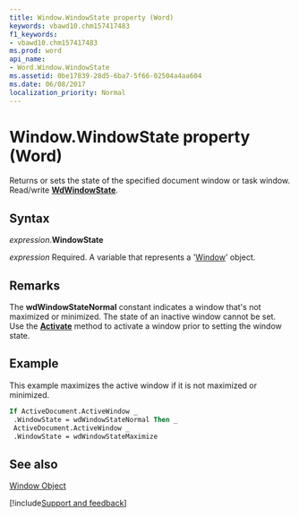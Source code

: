```yaml
---
title: Window.WindowState property (Word)
keywords: vbawd10.chm157417483
f1_keywords:
- vbawd10.chm157417483
ms.prod: word
api_name:
- Word.Window.WindowState
ms.assetid: 0be17839-28d5-6ba7-5f66-02504a4aa604
ms.date: 06/08/2017
localization_priority: Normal
---
```



# Window.WindowState property (Word)

Returns or sets the state of the specified document window or task window. Read/write  **[WdWindowState](Word.WdWindowState.md)**.


## Syntax

_expression_.**WindowState**

_expression_ Required. A variable that represents a '[Window](Word.Window.md)' object.


## Remarks

The  **wdWindowStateNormal** constant indicates a window that's not maximized or minimized. The state of an inactive window cannot be set. Use the **[Activate](Word.Window.Activate.md)** method to activate a window prior to setting the window state.


## Example

This example maximizes the active window if it is not maximized or minimized.


```vb
If ActiveDocument.ActiveWindow _ 
 .WindowState = wdWindowStateNormal Then _ 
 ActiveDocument.ActiveWindow _ 
 .WindowState = wdWindowStateMaximize
```


## See also


[Window Object](Word.Window.md)

[!include[Support and feedback](~/includes/feedback-boilerplate.md)]